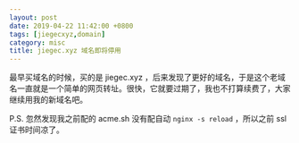 ```yaml
---
layout: post
date: 2019-04-22 11:42:00 +0800
tags: [jiegecxyz,domain]
category: misc
title: jiegec.xyz 域名即将停用
---
```


最早买域名的时候，买的是 jiegec.xyz ，后来发现了更好的域名，于是这个老域名一直就是一个简单的网页转址。很快，它就要过期了，我也不打算续费了，大家继续用我的新域名吧。

P.S. 忽然发现我之前配的 acme.sh 没有配自动 `nginx -s reload` ，所以之前 ssl 证书时间凉了。
